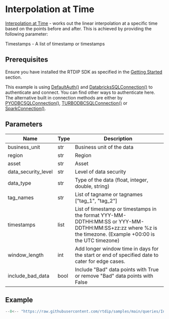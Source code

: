 # Interpolation at Time

[Interpolation at Time](../../code-reference/query/functions/time_series/interpolation-at-time.md) - works out the linear interpolation at a specific time based on the points before and after. This is achieved by providing the following parameter:

Timestamps - A list of timestamp or timestamps

## Prerequisites
Ensure you have installed the RTDIP SDK as specified in the [Getting Started](../../../getting-started/installation.md#installing-the-rtdip-sdk) section.

This example is using [DefaultAuth()](../../code-reference/authentication/azure.md) and [DatabricksSQLConnection()](../../code-reference/query/connectors/db-sql-connector.md) to authenticate and connect. You can find other ways to authenticate here. The alternative built in connection methods are either by [PYODBCSQLConnection()](../../code-reference/query/connectors/pyodbc-sql-connector.md), [TURBODBCSQLConnection()](../../code-reference/query/connectors/turbodbc-sql-connector.md) or [SparkConnection()](../../code-reference/query/connectors/spark-connector.md).

## Parameters
|Name|Type|Description|
|---|---|---|
|business_unit|str|Business unit of the data|
|region|str|Region|
|asset|str|Asset|
|data_security_level|str|Level of data security|
|data_type|str|Type of the data (float, integer, double, string)|
|tag_names|str|List of tagname or tagnames ["tag_1", "tag_2"]|
|timestamps|list|List of timestamp or timestamps in the format YYY-MM-DDTHH:MM:SS or YYY-MM-DDTHH:MM:SS+zz:zz where %z is the timezone. (Example +00:00 is the UTC timezone)|
|window_length|int|Add longer window time in days for the start or end of specified date to cater for edge cases.|
|include_bad_data|bool|Include "Bad" data points with True or remove "Bad" data points with False|

## Example
```python
--8<-- "https://raw.githubusercontent.com/rtdip/samples/main/queries/Interpolation-at-Time/interpolation_at_time.py"
```